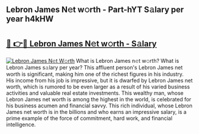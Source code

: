 ## Lebron James N𝚎t w𝚘rth - Part-hYT S𝚊lary per year h4kHW

# <h2><a href="http://gc5alu.nevu.top/?p=Lebron+James">🔗 👉🔴 Lebron James N𝚎t w𝚘rth - S𝚊lary</a></h2>

[![Lebron James N𝚎t W𝚘rth](https://i.imgur.com/Oavwk0R.jpeg)](http://gc5alu.nevu.top/?p=Lebron+James)
What is Lebron James n𝚎t w𝚘rth? What is Lebron James s𝚊lary per year?
This affluent person's Lebron James net worth is significant, making him one of the richest figures in his industry. His income from his job is impressive, but it is dwarfed by Lebron James net worth, which is rumored to be even larger as a result of his varied business activities and valuable real estate investments. This wealthy man, whose Lebron James net worth is among the highest in the world, is celebrated for his business acumen and financial savvy. This rich individual, whose Lebron James net worth is in the billions and who earns an impressive salary, is a prime example of the force of commitment, hard work, and financial intelligence.
